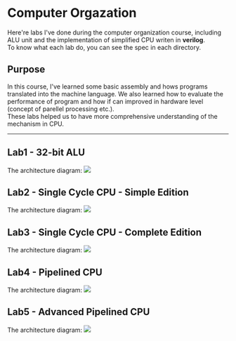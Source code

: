 # Computer Orgazation  
Here're labs I've done during the computer organization course, including ALU unit and the implementation of simplified CPU writen in **verilog**.  
To know what each lab do, you can see the spec in each directory.

## Purpose
In this course, I've learned some basic assembly and hows programs translated into the machine language. We also learned how to evaluate the performance of program and how if can improved in hardware level (concept of parellel processing etc.).  
These labs helped us to have more comprehensive understanding of the mechanism in CPU.

---
## Lab1 - 32-bit ALU
The architecture diagram:
![](https://i.imgur.com/YGtZi0P.png)

## Lab2 - Single Cycle CPU - Simple Edition
The architecture diagram:
![](https://i.imgur.com/wjNvyji.png)

## Lab3 - Single Cycle CPU - Complete Edition
The architecture diagram:
![](https://i.imgur.com/zHBvred.png)

## Lab4 - Pipelined CPU
The architecture diagram:
![](https://i.imgur.com/lUIahUK.png)

## Lab5 - Advanced Pipelined CPU
The architecture diagram:
![](https://i.imgur.com/0YkZ3Ef.png)


